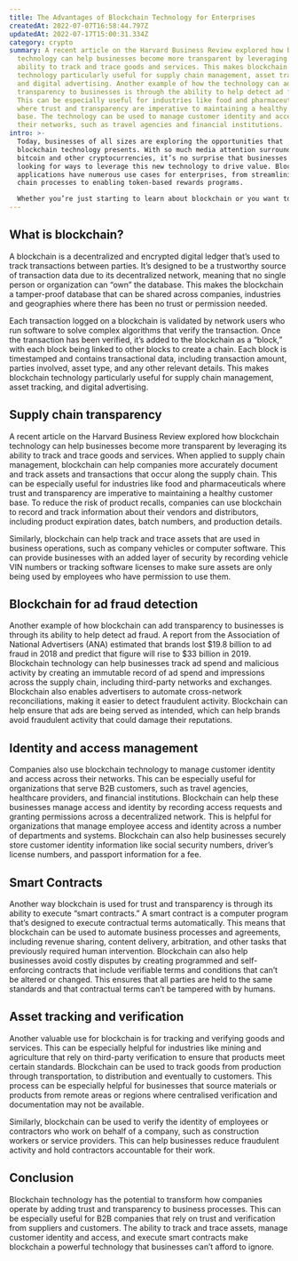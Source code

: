 ```yaml
---
title: The Advantages of Blockchain Technology for Enterprises
createdAt: 2022-07-07T16:58:44.797Z
updatedAt: 2022-07-17T15:00:31.334Z
category: crypto
summary: A recent article on the Harvard Business Review explored how blockchain
  technology can help businesses become more transparent by leveraging its
  ability to track and trace goods and services. This makes blockchain
  technology particularly useful for supply chain management, asset tracking,
  and digital advertising. Another example of how the technology can add
  transparency to businesses is through the ability to help detect ad fraud.
  This can be especially useful for industries like food and pharmaceuticals
  where trust and transparency are imperative to maintaining a healthy customer
  base. The technology can be used to manage customer identity and access across
  their networks, such as travel agencies and financial institutions.
intro: >-
  Today, businesses of all sizes are exploring the opportunities that
  blockchain technology presents. With so much media attention surrounding
  bitcoin and other cryptocurrencies, it’s no surprise that businesses are
  looking for ways to leverage this new technology to drive value. Blockchain
  applications have numerous use cases for enterprises, from streamlining supply
  chain processes to enabling token-based rewards programs. 

  Whether you’re just starting to learn about blockchain or you want to dive deeper into its potential applications, this blog post will help you understand why so many companies view blockchain as a game-changing innovation. It also explains how blockchain can be used to add trust and transparency to everything from supply chains to digital advertising and much more...
---
```


## What is blockchain?

A blockchain is a decentralized and encrypted digital ledger that’s used to track transactions between parties. It’s designed to be a trustworthy source of transaction data due to its decentralized network, meaning that no single person or organization can “own” the database. This makes the blockchain a tamper-proof database that can be shared across companies, industries and geographies where there has been no trust or permission needed.

Each transaction logged on a blockchain is validated by network users who run software to solve complex algorithms that verify the transaction. Once the transaction has been verified, it’s added to the blockchain as a “block,” with each block being linked to other blocks to create a chain. Each block is timestamped and contains transactional data, including transaction amount, parties involved, asset type, and any other relevant details. This makes blockchain technology particularly useful for supply chain management, asset tracking, and digital advertising.

## Supply chain transparency

A recent article on the Harvard Business Review explored how blockchain technology can help businesses become more transparent by leveraging its ability to track and trace goods and services. When applied to supply chain management, blockchain can help companies more accurately document and track assets and transactions that occur along the supply chain. This can be especially useful for industries like food and pharmaceuticals where trust and transparency are imperative to maintaining a healthy customer base. To reduce the risk of product recalls, companies can use blockchain to record and track information about their vendors and distributors, including product expiration dates, batch numbers, and production details. 

Similarly, blockchain can help track and trace assets that are used in business operations, such as company vehicles or computer software. This can provide businesses with an added layer of security by recording vehicle VIN numbers or tracking software licenses to make sure assets are only being used by employees who have permission to use them.

## Blockchain for ad fraud detection

Another example of how blockchain can add transparency to businesses is through its ability to help detect ad fraud. A report from the Association of National Advertisers (ANA) estimated that brands lost $19.8 billion to ad fraud in 2018 and predict that figure will rise to $33 billion in 2019. Blockchain technology can help businesses track ad spend and malicious activity by creating an immutable record of ad spend and impressions across the supply chain, including third-party networks and exchanges. Blockchain also enables advertisers to automate cross-network reconciliations, making it easier to detect fraudulent activity. Blockchain can help ensure that ads are being served as intended, which can help brands avoid fraudulent activity that could damage their reputations.

## Identity and access management

Companies also use blockchain technology to manage customer identity and access across their networks. This can be especially useful for organizations that serve B2B customers, such as travel agencies, healthcare providers, and financial institutions. Blockchain can help these businesses manage access and identity by recording access requests and granting permissions across a decentralized network. This is helpful for organizations that manage employee access and identity across a number of departments and systems. Blockchain can also help businesses securely store customer identity information like social security numbers, driver’s license numbers, and passport information for a fee.

## Smart Contracts

Another way blockchain is used for trust and transparency is through its ability to execute “smart contracts.” A smart contract is a computer program that’s designed to execute contractual terms automatically. This means that blockchain can be used to automate business processes and agreements, including revenue sharing, content delivery, arbitration, and other tasks that previously required human intervention. Blockchain can also help businesses avoid costly disputes by creating programmed and self-enforcing contracts that include verifiable terms and conditions that can’t be altered or changed. This ensures that all parties are held to the same standards and that contractual terms can’t be tampered with by humans.

## Asset tracking and verification

Another valuable use for blockchain is for tracking and verifying goods and services. This can be especially helpful for industries like mining and agriculture that rely on third-party verification to ensure that products meet certain standards. Blockchain can be used to track goods from production through transportation, to distribution and eventually to customers. This process can be especially helpful for businesses that source materials or products from remote areas or regions where centralised verification and documentation may not be available.

Similarly, blockchain can be used to verify the identity of employees or contractors who work on behalf of a company, such as construction workers or service providers. This can help businesses reduce fraudulent activity and hold contractors accountable for their work.

## Conclusion

Blockchain technology has the potential to transform how companies operate by adding trust and transparency to business processes. This can be especially useful for B2B companies that rely on trust and verification from suppliers and customers. The ability to track and trace assets, manage customer identity and access, and execute smart contracts make blockchain a powerful technology that businesses can’t afford to ignore.
